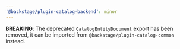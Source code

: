 ```yaml
---
'@backstage/plugin-catalog-backend': minor
---
```


**BREAKING**: The deprecated `CatalogEntityDocument` export has been removed, it can be imported from `@backstage/plugin-catalog-common` instead.
